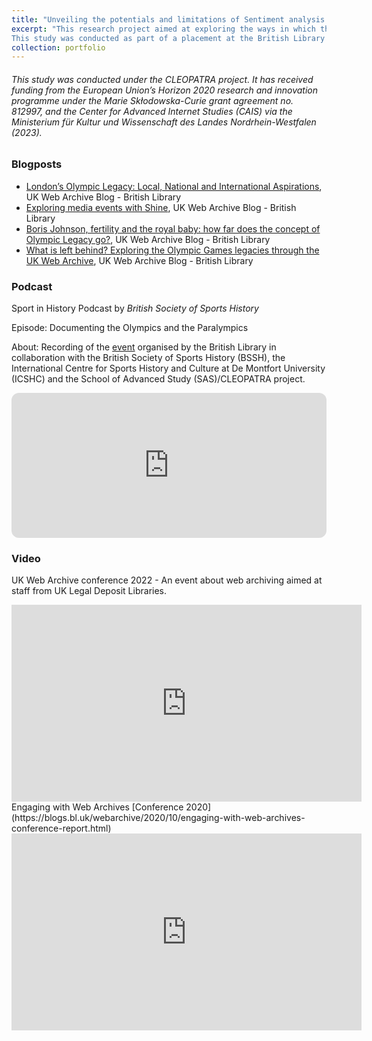 ```yaml
---
title: "Unveiling the potentials and limitations of Sentiment analysis algorithms for studying news media"
excerpt: "This research project aimed at exploring the ways in which the legacy of the 2012 London Summer Olympic Games has been narrated by news organisations, government websites and activist blogs. 
This study was conducted as part of a placement at the British Library (UK Web Archive - UKWA) under the project CLEOPATRA.<br/><br/><img src='/images/webarchive.png'>"
collection: portfolio
---
```

###### This study was conducted under the CLEOPATRA project. It has received funding from the European Union’s Horizon 2020 research and innovation programme under the Marie Skłodowska-Curie grant agreement no. 812997, and the Center for Advanced Internet Studies (CAIS) via the Ministerium für Kultur und Wissenschaft des Landes Nordrhein-Westfalen (2023).

### Blogposts

- [London’s Olympic Legacy: Local, National and International Aspirations](https://blogs.bl.uk/webarchive/2021/07/londons-olympic-legacy-local-national-and-international-aspirations.html), UK Web Archive Blog - British Library
- [Exploring media events with Shine](https://blogs.bl.uk/webarchive/2020/10/exploring-media-events-with-shine.html), UK Web Archive Blog - British Library
- [Boris Johnson, fertility and the royal baby: how far does the concept of Olympic Legacy go?](https://blogs.bl.uk/webarchive/2020/03/boris-johnson-fertility-and-the-royal-baby-how-far-does-the-concept-of-olympic-legacy-go.html), UK Web Archive Blog - British Library
- [What is left behind? Exploring the Olympic Games legacies through the UK Web Archive](https://blogs.bl.uk/webarchive/2019/12/what-is-left-behind-exploring-the-olympic-games-legacies-through-the-uk-web-archive-.html), UK Web Archive Blog - British Library

### Podcast

Sport in History Podcast by <i>British Society of Sports History</i><br/>

Episode: Documenting the Olympics and the Paralympics<br/>

About: Recording of the [event](https://blogs.bl.uk/socialscience/2021/06/olympics-paralympics.html) organised by the British Library in collaboration with the British Society of Sports History (BSSH), the International Centre for Sports History and Culture at De Montfort University (ICSHC) and the School of Advanced Study (SAS)/CLEOPATRA project.

<iframe style="border-radius:12px" src="https://open.spotify.com/embed/episode/5zDSk4JsfOvO8Jq4Aq1cXL?utm_source=generator" width="100%" height="232" frameBorder="0" allowfullscreen="" allow="autoplay; clipboard-write; encrypted-media; fullscreen; picture-in-picture"></iframe>

### Video

UK Web Archive conference 2022 - An event about web archiving aimed at staff from UK Legal Deposit Libraries.

<iframe width="560" height="315" src="https://www.youtube.com/embed/9XbCcVqXVeo" title="YouTube video player" frameborder="0" allow="accelerometer; autoplay; clipboard-write; encrypted-media; gyroscope; picture-in-picture" allowfullscreen></iframe>
<br/>
Engaging with Web Archives [Conference 2020](https://blogs.bl.uk/webarchive/2020/10/engaging-with-web-archives-conference-report.html)

<iframe width="560" height="315" src="https://www.youtube.com/embed/25_1nuvFXtY" title="YouTube video player" frameborder="0" allow="accelerometer; autoplay; clipboard-write; encrypted-media; gyroscope; picture-in-picture" allowfullscreen></iframe>

